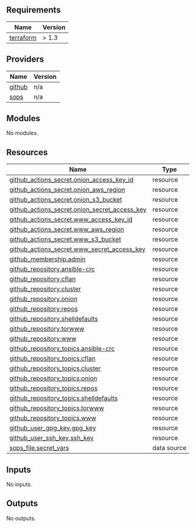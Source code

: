 <!-- BEGIN_TF_DOCS -->
## Requirements

| Name | Version |
|------|---------|
| <a name="requirement_terraform"></a> [terraform](#requirement\_terraform) | > 1.3 |

## Providers

| Name | Version |
|------|---------|
| <a name="provider_github"></a> [github](#provider\_github) | n/a |
| <a name="provider_sops"></a> [sops](#provider\_sops) | n/a |

## Modules

No modules.

## Resources

| Name | Type |
|------|------|
| [github_actions_secret.onion_access_key_id](https://registry.terraform.io/providers/integrations/github/latest/docs/resources/actions_secret) | resource |
| [github_actions_secret.onion_aws_region](https://registry.terraform.io/providers/integrations/github/latest/docs/resources/actions_secret) | resource |
| [github_actions_secret.onion_s3_bucket](https://registry.terraform.io/providers/integrations/github/latest/docs/resources/actions_secret) | resource |
| [github_actions_secret.onion_secret_access_key](https://registry.terraform.io/providers/integrations/github/latest/docs/resources/actions_secret) | resource |
| [github_actions_secret.www_access_key_id](https://registry.terraform.io/providers/integrations/github/latest/docs/resources/actions_secret) | resource |
| [github_actions_secret.www_aws_region](https://registry.terraform.io/providers/integrations/github/latest/docs/resources/actions_secret) | resource |
| [github_actions_secret.www_s3_bucket](https://registry.terraform.io/providers/integrations/github/latest/docs/resources/actions_secret) | resource |
| [github_actions_secret.www_secret_access_key](https://registry.terraform.io/providers/integrations/github/latest/docs/resources/actions_secret) | resource |
| [github_membership.admin](https://registry.terraform.io/providers/integrations/github/latest/docs/resources/membership) | resource |
| [github_repository.ansible-crc](https://registry.terraform.io/providers/integrations/github/latest/docs/resources/repository) | resource |
| [github_repository.cflan](https://registry.terraform.io/providers/integrations/github/latest/docs/resources/repository) | resource |
| [github_repository.cluster](https://registry.terraform.io/providers/integrations/github/latest/docs/resources/repository) | resource |
| [github_repository.onion](https://registry.terraform.io/providers/integrations/github/latest/docs/resources/repository) | resource |
| [github_repository.repos](https://registry.terraform.io/providers/integrations/github/latest/docs/resources/repository) | resource |
| [github_repository.shelldefaults](https://registry.terraform.io/providers/integrations/github/latest/docs/resources/repository) | resource |
| [github_repository.torwww](https://registry.terraform.io/providers/integrations/github/latest/docs/resources/repository) | resource |
| [github_repository.www](https://registry.terraform.io/providers/integrations/github/latest/docs/resources/repository) | resource |
| [github_repository_topics.ansible-crc](https://registry.terraform.io/providers/integrations/github/latest/docs/resources/repository_topics) | resource |
| [github_repository_topics.cflan](https://registry.terraform.io/providers/integrations/github/latest/docs/resources/repository_topics) | resource |
| [github_repository_topics.cluster](https://registry.terraform.io/providers/integrations/github/latest/docs/resources/repository_topics) | resource |
| [github_repository_topics.onion](https://registry.terraform.io/providers/integrations/github/latest/docs/resources/repository_topics) | resource |
| [github_repository_topics.repos](https://registry.terraform.io/providers/integrations/github/latest/docs/resources/repository_topics) | resource |
| [github_repository_topics.shelldefaults](https://registry.terraform.io/providers/integrations/github/latest/docs/resources/repository_topics) | resource |
| [github_repository_topics.torwww](https://registry.terraform.io/providers/integrations/github/latest/docs/resources/repository_topics) | resource |
| [github_repository_topics.www](https://registry.terraform.io/providers/integrations/github/latest/docs/resources/repository_topics) | resource |
| [github_user_gpg_key.gpg_key](https://registry.terraform.io/providers/integrations/github/latest/docs/resources/user_gpg_key) | resource |
| [github_user_ssh_key.ssh_key](https://registry.terraform.io/providers/integrations/github/latest/docs/resources/user_ssh_key) | resource |
| [sops_file.secret_vars](https://registry.terraform.io/providers/carlpett/sops/latest/docs/data-sources/file) | data source |

## Inputs

No inputs.

## Outputs

No outputs.
<!-- END_TF_DOCS -->
